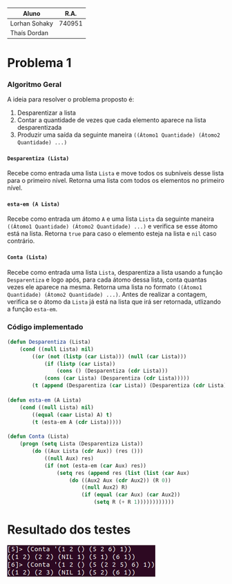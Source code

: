 Aluno | R.A.
-- | ---
Lorhan Sohaky | 740951
Thaís Dordan | 
# Problema 1
### Algoritmo Geral

A ideia para resolver o problema proposto é:

1. Desparentizar a lista
2. Contar a quantidade de vezes que cada elemento aparece na lista desparentizada
3. Produzir uma saída da seguinte maneira `((Átomo1 Quantidade) (Átomo2 Quantidade) ...)`

#### `Desparentiza (Lista)`
Recebe como entrada uma lista `Lista` e move todos os subníveis desse lista para o primeiro nível. Retorna uma lista com todos os elementos no primeiro nível.

#### `esta-em (A Lista)`
Recebe como entrada um átomo `A` e uma lista `Lista` da seguinte maneira `((Átomo1 Quantidade) (Átomo2 Quantidade) ...)` e verifica se esse átomo está na lista. Retorna `true` para caso o elemento esteja na lista e `nil` caso contrário.

#### `Conta (Lista)`
Recebe como entrada uma lista `Lista`, desparentiza a lista usando a função `Desparentiza` e logo após, para cada átomo dessa lista, conta quantas vezes ele aparece na mesma. Retorna uma lista no formato `((Átomo1 Quantidade) (Átomo2 Quantidade) ...)`. Antes de realizar a contagem, verifica se o átomo da `Lista` já está na lista que irá ser retornada, utlizando a função `esta-em`.

### Código implementado
```lisp
(defun Desparentiza (Lista)
    (cond ((null Lista) nil)
        ((or (not (listp (car Lista))) (null (car Lista))) 
            (if (listp (car Lista)) 
                (cons () (Desparentiza (cdr Lista))) 
            (cons (car Lista) (Desparentiza (cdr Lista)))))
        (t (append (Desparentiza (car Lista)) (Desparentiza (cdr Lista))))))
        
(defun esta-em (A Lista)
    (cond ((null Lista) nil)
        ((equal (caar Lista) A) t)
        (t (esta-em A (cdr Lista)))))

(defun Conta (Lista)
    (progn (setq Lista (Desparentiza Lista))
        (do ((Aux Lista (cdr Aux)) (res ()))
            ((null Aux) res)
            (if (not (esta-em (car Aux) res))
                (setq res (append res (list (list (car Aux) 
                    (do ((Aux2 Aux (cdr Aux2)) (R 0))
                        ((null Aux2) R)
                        (if (equal (car Aux) (car Aux2))
                            (setq R (+ R 1))))))))))))
```

# Resultado dos testes
![Casos de testes](prints/teste1.png)
